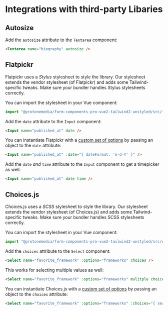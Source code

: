 # Integrations with third-party Libaries

## Autosize

Add the `autosize` attribute to the `Textarea` component:

```html
<Textarea name="biography" autosize />
```

## Flatpickr

Flatpickr uses a *Stylus* stylesheet to style the library. Our stylesheet extends the vendor stylesheet (of Flatpickr) and adds some Tailwind-specific tweaks. Make sure your bundler handles Stylus stylesheets correctly.

You can import the stylesheet in your Vue component:

```js
import "@protonemedia/form-components-pro-vue2-tailwind2-unstyled/src/flatpickr.styl"
```

Add the `date` attribute to the `Input` component:

```html
<Input name="published_at" date />
```

You can instantiate Flatpickr with a [custom set of options](https://flatpickr.js.org/options/) by passing an object to the `date` attribute:

```html
<Input name="published_at" :date="{ dateFormat: 'm-d-Y' }" />
```

Add the `date` *and* `time` attribute to the `Input` component to get a timepicker as well:

```html
<Input name="published_at" date time />
```

## Choices.js

Choices.js uses a *SCSS* stylesheet to style the library. Our stylesheet extends the vendor stylesheet (of Choices.js) and adds some Tailwind-specific tweaks. Make sure your bundler handles SCSS stylesheets correctly.

You can import the stylesheet in your Vue component:

```js
import "@protonemedia/form-components-pro-vue2-tailwind2-unstyled/src/choices.scss"
```

Add the `choices` attribute to the `Select` component:

```html
<Select name="favorite_framework" :options="frameworks" choices />
```

This works for selecting multiple values as well:

```html
<Select name="favorite_framework" :options="frameworks" mulitple choices />
```

You can instantiate Choices.js with a [custom set of options](https://github.com/jshjohnson/Choices#setup) by passing an object to the `choices` attribute:

```html
<Select name="favorite_framework" :options="frameworks" :choices="{ searchEnabled: false }" />
```